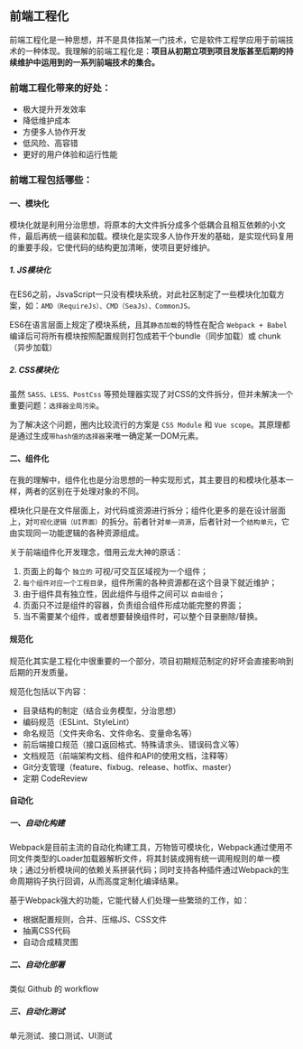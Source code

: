 ## 前端工程化

前端工程化是一种思想，并不是具体指某一门技术，它是软件工程学应用于前端技术的一种体现。我理解的前端工程化是：**项目从初期立项到项目发版甚至后期的持续维护中运用到的一系列前端技术的集合。**


### 前端工程化带来的好处：

* 极大提升开发效率
* 降低维护成本
* 方便多人协作开发
* 低风险、高容错
* 更好的用户体验和运行性能


### 前端工程包括哪些：

#### 一、模块化

模块化就是利用分治思想，将原本的大文件拆分成多个低耦合且相互依赖的小文件，最后再统一组装和加载。模块化是实现多人协作开发的基础，是实现代码复用的重要手段，它使代码的结构更加清晰，使项目更好维护。

##### 1. JS模块化

在ES6之前，JsvaScript一只没有模块系统，对此社区制定了一些模块化加载方案，如：`AMD（RequireJs）、CMD（SeaJs）、CommonJS。`

ES6在语言层面上规定了模块系统，且其`静态加载`的特性在配合 `Webpack + Babel`编译后可将所有模块按照配置规则打包成若干个bundle（同步加载）或 chunk（异步加载）

##### 2. CSS模块化

虽然 `SASS、LESS、PostCss` 等预处理器实现了对CSS的文件拆分，但并未解决一个重要问题：`选择器全局污染`。

为了解决这个问题，圈内比较流行的方案是 `CSS Module` 和 `Vue scope`。其原理都是通过生成`带hash值的选择器`来唯一确定某一DOM元素。

#### 二、组件化

在我的理解中，组件化也是分治思想的一种实现形式，其主要目的和模块化基本一样，两者的区别在于处理对象的不同。

模块化只是在文件层面上，对代码或资源进行拆分；组件化更多的是在设计层面上，对`可视化逻辑（UI界面）`的拆分。前者针对`单一资源`，后者针对一个`结构单元`，它由实现同一功能逻辑的各种资源组成。

关于前端组件化开发理念，借用云龙大神的原话：

1. 页面上的每个 `独立的` 可视/可交互区域视为一个组件；
2. `每个组件对应一个工程目录`，组件所需的各种资源都在这个目录下就近维护；
3. 由于组件具有独立性，因此组件与组件之间可以 `自由组合`；
4. 页面只不过是组件的容器，负责组合组件形成功能完整的界面；
5. 当不需要某个组件，或者想要替换组件时，可以整个目录删除/替换。

#### 规范化

规范化其实是工程化中很重要的一个部分，项目初期规范制定的好坏会直接影响到后期的开发质量。

规范化包括以下内容：

* 目录结构的制定（结合业务模型，分治思想）
* 编码规范（ESLint、StyleLint）
* 命名规范（文件夹命名、文件命名、变量命名等）
* 前后端接口规范（接口返回格式、特殊请求头、错误码含义等）
* 文档规范（前端架构文档、组件和API的使用文档，注释等）
* Git分支管理（feature、fixbug、release、hotfix、master）
* 定期 CodeReview

#### 自动化

##### 一、自动化构建

Webpack是目前主流的自动化构建工具，万物皆可模块化，Webpack通过使用不同文件类型的Loader加载器解析文件，将其封装成拥有统一调用规则的单一模块；通过分析模块间的依赖关系拼装代码；同时支持各种插件通过Webpack的生命周期钩子执行回调，从而高度定制化编译结果。

基于Webpack强大的功能，它能代替人们处理一些繁琐的工作，如：

* 根据配置规则，合并、压缩JS、CSS文件
* 抽离CSS代码
* 自动合成精灵图

##### 二、自动化部署

类似 Github 的 workflow

##### 三、自动化测试

单元测试、接口测试、UI测试